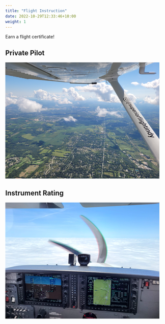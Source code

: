 ```yaml
---
title: "Flight Instruction"
date: 2022-10-29T12:33:46+10:00
weight: 1
---
```


Earn a flight certificate!

## Private Pilot

![Private Certificate](/images/private-view.png)

## Instrument Rating

![Instrument Rating](/images/instrument-view.png)
